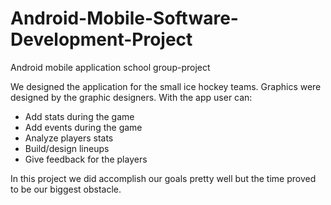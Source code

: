 # Android-Mobile-Software-Development-Project

Android mobile application school group-project

We designed the application for the small ice hockey teams. Graphics were designed by the graphic designers. With the app user can:
- Add stats during the game
- Add events during the game
- Analyze players stats
- Build/design lineups
- Give feedback for the players

In this project we did accomplish our goals pretty well but the time proved to be our biggest obstacle.
